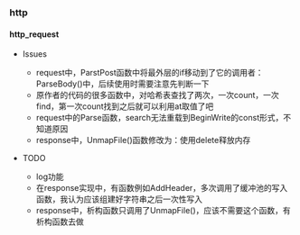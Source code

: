 ### http
#### http_request
- Issues
    - request中，ParstPost函数中将最外层的if移动到了它的调用者：ParseBody()中，后续使用时需要注意先判断一下
    - 原作者的代码的很多函数中，对哈希表查找了两次，一次count，一次find，第一次count找到之后就可以利用at取值了吧
    - request中的Parse函数，search无法重载到BeginWrite的const形式，不知道原因
    - response中，UnmapFile()函数修改为：使用delete释放内存

- TODO
    - log功能
    - 在response实现中，有函数例如AddHeader，多次调用了缓冲池的写入函数，我认为应该组建好字符串之后一次性写入
    - response中，析构函数只调用了UnmapFile()，应该不需要这个函数，有析构函数去做